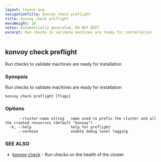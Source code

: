 ```yaml
---
layout: layout.pug
navigationTitle: konvoy check preflight
title: konvoy check preflight
menuWeight: 10
notes: Automatically generated, DO NOT EDIT
excerpt: Run checks to validate machines are ready for installation
---
```


## konvoy check preflight

Run checks to validate machines are ready for installation

### Synopsis

Run checks to validate machines are ready for installation

```
konvoy check preflight [flags]
```

### Options

```
      --cluster-name string   name used to prefix the cluster and all the created resources (default "konvoy")
  -h, --help                  help for preflight
      --verbose               enable debug level logging
```

### SEE ALSO

* [konvoy check](../)	 - Run checks on the health of the cluster
